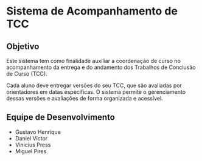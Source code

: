 # Sistema de Acompanhamento de TCC

## Objetivo

Este sistema tem como finalidade auxiliar a coordenação de curso no acompanhamento da entrega e do andamento dos Trabalhos de Conclusão de Curso (TCC).

Cada aluno deve entregar versões do seu TCC, que são avaliadas por orientadores em datas específicas. O sistema permite o gerenciamento dessas versões e avaliações de forma organizada e acessível.

## Equipe de Desenvolvimento

- Gustavo Henrique  
- Daniel Victor  
- Vinicius Press  
- Miguel Pires

